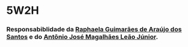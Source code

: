 # 5W2H

### Responsabiblidade da [ Raphaela Guimarães de Araújo dos Santos](https://github.com/raphaiela) e do [ Antônio José Magalhães Leão Júnior](https://github.com/antonioleaojr).